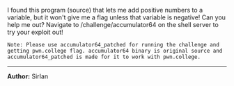 
I found this program (source) that lets me add positive numbers to a variable, but it won't give me a flag unless that variable is negative! Can you help me out? Navigate to /challenge/accumulator64 on the shell server to try your exploit out!

`Note: Please use accumulator64_patched for running the challenge and getting pwn.college flag. accumulator64 binary is original source and accumulator64_patched is made for it to work with pwn.college.`

---
**Author:** SirIan
